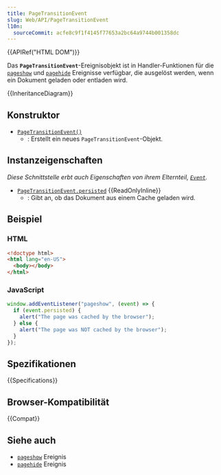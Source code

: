 ```yaml
---
title: PageTransitionEvent
slug: Web/API/PageTransitionEvent
l10n:
  sourceCommit: acfe8c9f1f4145f77653a2bc64a9744b001358dc
---
```


{{APIRef("HTML DOM")}}

Das **`PageTransitionEvent`**-Ereignisobjekt ist in Handler-Funktionen für die [`pageshow`](/de/docs/Web/API/Window/pageshow_event) und [`pagehide`](/de/docs/Web/API/Window/pagehide_event) Ereignisse verfügbar, die ausgelöst werden, wenn ein Dokument geladen oder entladen wird.

{{InheritanceDiagram}}

## Konstruktor

- [`PageTransitionEvent()`](/de/docs/Web/API/PageTransitionEvent/PageTransitionEvent)
  - : Erstellt ein neues `PageTransitionEvent`-Objekt.

## Instanzeigenschaften

_Diese Schnittstelle erbt auch Eigenschaften von ihrem Elternteil, [`Event`](/de/docs/Web/API/Event)._

- [`PageTransitionEvent.persisted`](/de/docs/Web/API/PageTransitionEvent/persisted) {{ReadOnlyInline}}
  - : Gibt an, ob das Dokument aus einem Cache geladen wird.

## Beispiel

### HTML

```html
<!doctype html>
<html lang="en-US">
  <body></body>
</html>
```

### JavaScript

```js
window.addEventListener("pageshow", (event) => {
  if (event.persisted) {
    alert("The page was cached by the browser");
  } else {
    alert("The page was NOT cached by the browser");
  }
});
```

## Spezifikationen

{{Specifications}}

## Browser-Kompatibilität

{{Compat}}

## Siehe auch

- [`pageshow`](/de/docs/Web/API/Window/pageshow_event) Ereignis
- [`pagehide`](/de/docs/Web/API/Window/pagehide_event) Ereignis

